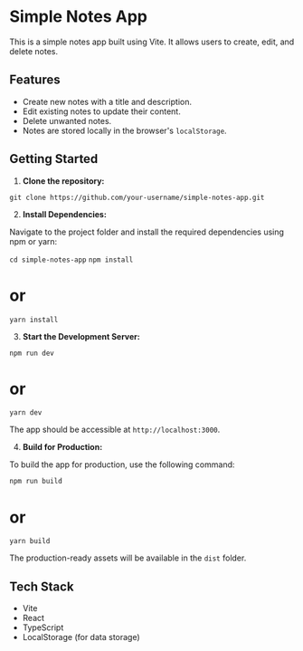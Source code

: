 # Simple Notes App

This is a simple notes app built using Vite. It allows users to create, edit, and delete notes.

## Features

- Create new notes with a title and description.
- Edit existing notes to update their content.
- Delete unwanted notes.
- Notes are stored locally in the browser's `localStorage`.

## Getting Started

1. **Clone the repository:**

`git clone https://github.com/your-username/simple-notes-app.git`

2. **Install Dependencies:**

Navigate to the project folder and install the required dependencies using npm or yarn:

`cd simple-notes-app`
`npm install`

# or

`yarn install`

3. **Start the Development Server:**

`npm run dev`

# or

`yarn dev`

The app should be accessible at `http://localhost:3000`.

4. **Build for Production:**

To build the app for production, use the following command:

`npm run build`

# or

`yarn build`

The production-ready assets will be available in the `dist` folder.

## Tech Stack

- Vite
- React
- TypeScript
- LocalStorage (for data storage)
